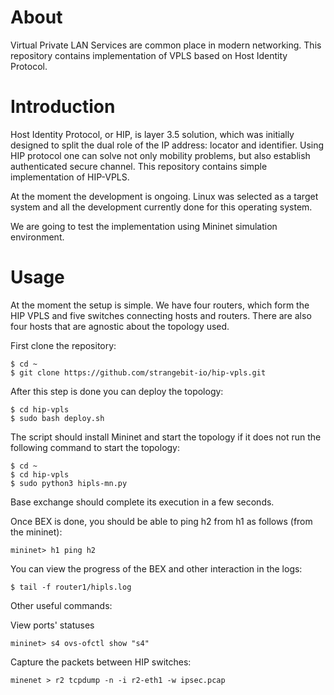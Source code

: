 # About

Virtual Private LAN Services are common place in modern networking. 
This repository contains implementation of VPLS based on Host Identity Protocol.

# Introduction

Host Identity Protocol, or HIP, is layer 3.5 solution,
which was initially designed to split the dual role of the IP address: 
locator and identifier. Using HIP protocol one can solve not
only mobility problems, but also establish authenticated secure
channel. This repository contains simple implementation of HIP-VPLS.

At the moment the development is ongoing. Linux was selected as a target system and all the 
development currently done for this operating system.

We are going to test the implementation using Mininet simulation environment.

# Usage

At the moment the setup is simple. We have four routers, which form the HIP VPLS and five switches
connecting hosts and routers. There are also four hosts that are agnostic about the topology used.

First clone the repository:
```
$ cd ~
$ git clone https://github.com/strangebit-io/hip-vpls.git
```

After this step is done you can deploy the topology:

```
$ cd hip-vpls
$ sudo bash deploy.sh
```
The script should install Mininet and start the topology if it does not
run  the following command to start the topology:

```
$ cd ~
$ cd hip-vpls
$ sudo python3 hipls-mn.py
```

Base exchange should complete its execution in a few seconds. 

Once BEX is done, you should be able to ping h2 from h1 as follows (from the mininet):

```
mininet> h1 ping h2
```

You can view the progress of the BEX and other interaction in the logs:

```
$ tail -f router1/hipls.log
```

Other useful commands:

View ports' statuses
```
mininet> s4 ovs-ofctl show "s4"
```

Capture the packets between HIP switches:

```
minenet > r2 tcpdump -n -i r2-eth1 -w ipsec.pcap
```




